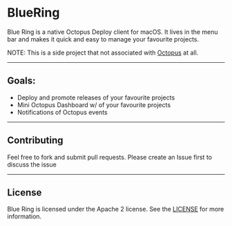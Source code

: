 # BlueRing

Blue Ring is a native Octopus Deploy client for macOS. It lives in the menu bar and makes it quick and easy to manage your favourite projects.

NOTE: This is a side project that not associated with [Octopus](https://github.com/OctopusDeploy) at all.

---

## Goals:
* Deploy and promote releases of your favourite projects
* Mini Octopus Dashboard w/ of your favourite projects
* Notifications of Octopus events

---

## Contributing

Feel free to fork and submit pull requests.  Please create an Issue first to discuss the issue 

---

## License

Blue Ring is licensed under the Apache 2 license.  See the [LICENSE](LICENSE) for more information.
